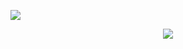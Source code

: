 ![](http://github-profile-summary-cards.vercel.app/api/cards/repos-per-language?username=gilanhaq&theme=transparent)

<p align="center">
  <a href="https://skillicons.dev">
    <img src="https://skillicons.dev/icons?i=flutter,kotlin,androidstudio" />
  </a>
</p>

